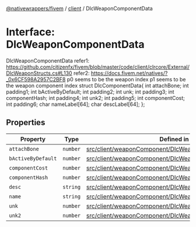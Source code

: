 [@nativewrappers/fivem](../../README.md) / [client](../README.md) / DlcWeaponComponentData

# Interface: DlcWeaponComponentData

DlcWeaponComponentData
refer1: https://github.com/citizenfx/fivem/blob/master/code/client/clrcore/External/DlcWeaponStructs.cs#L130
refer2: https://docs.fivem.net/natives/?_0x6CF598A2957C2BF8
p0 seems to be the weapon index
p1 seems to be the weapon component index
struct DlcComponentData{
int attachBone;
int padding1;
int bActiveByDefault;
int padding2;
int unk;
int padding3;
int componentHash;
int padding4;
int unk2;
int padding5;
int componentCost;
int padding6;
char nameLabel[64];
char descLabel[64];
};

## Properties

| Property | Type | Defined in |
| ------ | ------ | ------ |
| `attachBone` | `number` | [src/client/weaponComponent/DlcWeaponComponentData.ts:29](https://github.com/nativewrappers/fivem/blob/a98996c0c5fa01724c4f2137e7528f7f3c03bc27/src/client/weaponComponent/DlcWeaponComponentData.ts#L29) |
| `bActiveByDefault` | `number` | [src/client/weaponComponent/DlcWeaponComponentData.ts:30](https://github.com/nativewrappers/fivem/blob/a98996c0c5fa01724c4f2137e7528f7f3c03bc27/src/client/weaponComponent/DlcWeaponComponentData.ts#L30) |
| `componentCost` | `number` | [src/client/weaponComponent/DlcWeaponComponentData.ts:34](https://github.com/nativewrappers/fivem/blob/a98996c0c5fa01724c4f2137e7528f7f3c03bc27/src/client/weaponComponent/DlcWeaponComponentData.ts#L34) |
| `componentHash` | `number` | [src/client/weaponComponent/DlcWeaponComponentData.ts:32](https://github.com/nativewrappers/fivem/blob/a98996c0c5fa01724c4f2137e7528f7f3c03bc27/src/client/weaponComponent/DlcWeaponComponentData.ts#L32) |
| `desc` | `string` | [src/client/weaponComponent/DlcWeaponComponentData.ts:36](https://github.com/nativewrappers/fivem/blob/a98996c0c5fa01724c4f2137e7528f7f3c03bc27/src/client/weaponComponent/DlcWeaponComponentData.ts#L36) |
| `name` | `string` | [src/client/weaponComponent/DlcWeaponComponentData.ts:35](https://github.com/nativewrappers/fivem/blob/a98996c0c5fa01724c4f2137e7528f7f3c03bc27/src/client/weaponComponent/DlcWeaponComponentData.ts#L35) |
| `unk` | `number` | [src/client/weaponComponent/DlcWeaponComponentData.ts:31](https://github.com/nativewrappers/fivem/blob/a98996c0c5fa01724c4f2137e7528f7f3c03bc27/src/client/weaponComponent/DlcWeaponComponentData.ts#L31) |
| `unk2` | `number` | [src/client/weaponComponent/DlcWeaponComponentData.ts:33](https://github.com/nativewrappers/fivem/blob/a98996c0c5fa01724c4f2137e7528f7f3c03bc27/src/client/weaponComponent/DlcWeaponComponentData.ts#L33) |
